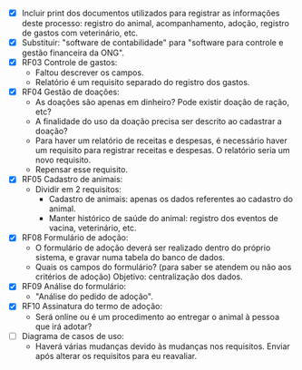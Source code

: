 - [x] Incluir print dos documentos utilizados para registrar as informações deste processo: registro do animal, acompanhamento, adoção, registro de gastos com veterinário, etc.
- [x] Substituir: "software de contabilidade" para "software para controle e gestão financeira da ONG".
- [x] RF03 Controle de gastos:
  - Faltou descrever os campos.
  - Relatório é um requisito separado do registro dos gastos.
- [x] RF04 Gestão de doações:
  - As doações são apenas em dinheiro? Pode existir doação de ração, etc?
  - A finalidade do uso da doação precisa ser descrito ao cadastrar a doação?
  - Para haver um relatório de receitas e despesas, é necessário haver um requisito para registrar receitas e despesas. O relatório seria um novo requisito.
  - Repensar esse requisito.
- [x] RF05 Cadastro de animais:
  - Dividir em 2 requisitos:
    - Cadastro de animais: apenas os dados referentes ao cadastro do animal.
    - Manter histórico de saúde do animal: registro dos eventos de vacina, veterinário, etc.
- [x] RF08 Formulário de adoção:
  - O formulário de adoção deverá ser realizado dentro do próprio sistema, e gravar numa tabela do banco de dados.
  - Quais os campos do formulário? (para saber se atendem ou não aos critérios de adoção) Objetivo: centralização dos dados.
- [x] RF09 Análise do formulário:
  - "Análise do pedido de adoção".
- [x] RF10 Assinatura do termo de adoção:
  - Será online ou é um procedimento ao entregar o animal à pessoa que irá adotar?
- [ ] Diagrama de casos de uso:
  - Haverá várias mudanças devido às mudanças nos requisitos. Enviar após alterar os requisitos para eu reavaliar.